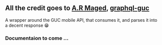 ## All the credit goes to [A.R Maged](https://github.com/ar-maged), [graphql-guc](https://github.com/ar-maged/graphql-guc)


A wrapper around the GUC mobile API, that consumes it, and parses it into a decent response :grin:

### Documentaion to come ...